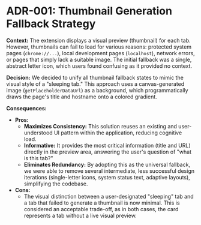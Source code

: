 # ADR-001: Thumbnail Generation Fallback Strategy

**Context:**
The extension displays a visual preview (thumbnail) for each tab. However, thumbnails can fail to load for various reasons: protected system pages (`chrome://...`), local development pages (`localhost`), network errors, or pages that simply lack a suitable image. The initial fallback was a single, abstract letter icon, which users found confusing as it provided no context.

**Decision:**
We decided to unify all thumbnail fallback states to mimic the visual style of a "sleeping tab." This approach uses a canvas-generated image (`getPlaceholderDataUrl`) as a background, which programmatically draws the page's title and hostname onto a colored gradient.

**Consequences:**
*   **Pros:**
    *   **Maximizes Consistency:** This solution reuses an existing and user-understood UI pattern within the application, reducing cognitive load.
    *   **Informative:** It provides the most critical information (title and URL) directly in the preview area, answering the user's question of "what is this tab?"
    *   **Eliminates Redundancy:** By adopting this as the universal fallback, we were able to remove several intermediate, less successful design iterations (single-letter icons, system status text, adaptive layouts), simplifying the codebase.
*   **Cons:**
    *   The visual distinction between a user-designated "sleeping" tab and a tab that failed to generate a thumbnail is now minimal. This is considered an acceptable trade-off, as in both cases, the card represents a tab without a live visual preview.
